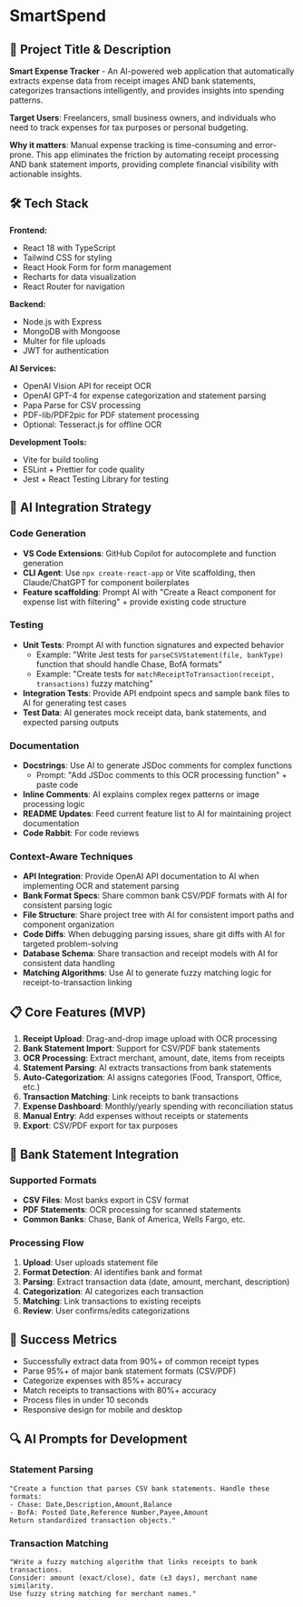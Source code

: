 # SmartSpend

## 🔖 Project Title & Description

**Smart Expense Tracker** - An AI-powered web application that automatically extracts expense data from receipt images AND bank statements, categorizes transactions intelligently, and provides insights into spending patterns.

**Target Users**: Freelancers, small business owners, and individuals who need to track expenses for tax purposes or personal budgeting.

**Why it matters**: Manual expense tracking is time-consuming and error-prone. This app eliminates the friction by automating receipt processing AND bank statement imports, providing complete financial visibility with actionable insights.

## 🛠️ Tech Stack

**Frontend:**
- React 18 with TypeScript
- Tailwind CSS for styling
- React Hook Form for form management
- Recharts for data visualization
- React Router for navigation

**Backend:**
- Node.js with Express
- MongoDB with Mongoose
- Multer for file uploads
- JWT for authentication

**AI Services:**
- OpenAI Vision API for receipt OCR
- OpenAI GPT-4 for expense categorization and statement parsing
- Papa Parse for CSV processing
- PDF-lib/PDF2pic for PDF statement processing
- Optional: Tesseract.js for offline OCR

**Development Tools:**
- Vite for build tooling
- ESLint + Prettier for code quality
- Jest + React Testing Library for testing

## 🧠 AI Integration Strategy

### Code Generation
- **VS Code Extensions**: GitHub Copilot for autocomplete and function generation
- **CLI Agent**: Use `npx create-react-app` or Vite scaffolding, then Claude/ChatGPT for component boilerplates
- **Feature scaffolding**: Prompt AI with "Create a React component for expense list with filtering" + provide existing code structure

### Testing
- **Unit Tests**: Prompt AI with function signatures and expected behavior
  - Example: "Write Jest tests for `parseCSVStatement(file, bankType)` function that should handle Chase, BofA formats"
  - Example: "Create tests for `matchReceiptToTransaction(receipt, transactions)` fuzzy matching"
- **Integration Tests**: Provide API endpoint specs and sample bank files to AI for generating test cases
- **Test Data**: AI generates mock receipt data, bank statements, and expected parsing outputs

### Documentation
- **Docstrings**: Use AI to generate JSDoc comments for complex functions
  - Prompt: "Add JSDoc comments to this OCR processing function" + paste code
- **Inline Comments**: AI explains complex regex patterns or image processing logic
- **README Updates**: Feed current feature list to AI for maintaining project documentation
- **Code Rabbit**: For code reviews

### Context-Aware Techniques
- **API Integration**: Provide OpenAI API documentation to AI when implementing OCR and statement parsing
- **Bank Format Specs**: Share common bank CSV/PDF formats with AI for consistent parsing logic
- **File Structure**: Share project tree with AI for consistent import paths and component organization
- **Code Diffs**: When debugging parsing issues, share git diffs with AI for targeted problem-solving
- **Database Schema**: Share transaction and receipt models with AI for consistent data handling
- **Matching Algorithms**: Use AI to generate fuzzy matching logic for receipt-to-transaction linking

## 📋 Core Features (MVP)

1. **Receipt Upload**: Drag-and-drop image upload with OCR processing
2. **Bank Statement Import**: Support for CSV/PDF bank statements
3. **OCR Processing**: Extract merchant, amount, date, items from receipts
4. **Statement Parsing**: AI extracts transactions from bank statements
5. **Auto-Categorization**: AI assigns categories (Food, Transport, Office, etc.)
6. **Transaction Matching**: Link receipts to bank transactions
7. **Expense Dashboard**: Monthly/yearly spending with reconciliation status
8. **Manual Entry**: Add expenses without receipts or statements
9. **Export**: CSV/PDF export for tax purposes

## 🏦 Bank Statement Integration

### Supported Formats
- **CSV Files**: Most banks export in CSV format
- **PDF Statements**: OCR processing for scanned statements
- **Common Banks**: Chase, Bank of America, Wells Fargo, etc.

### Processing Flow
1. **Upload**: User uploads statement file
2. **Format Detection**: AI identifies bank and format
3. **Parsing**: Extract transaction data (date, amount, merchant, description)
4. **Categorization**: AI categorizes each transaction
5. **Matching**: Link transactions to existing receipts
6. **Review**: User confirms/edits categorizations

## 🎯 Success Metrics

- Successfully extract data from 90%+ of common receipt types
- Parse 95%+ of major bank statement formats (CSV/PDF)
- Categorize expenses with 85%+ accuracy
- Match receipts to transactions with 80%+ accuracy
- Process files in under 10 seconds
- Responsive design for mobile and desktop

## 🔍 AI Prompts for Development

### Statement Parsing
```
"Create a function that parses CSV bank statements. Handle these formats:
- Chase: Date,Description,Amount,Balance
- BofA: Posted Date,Reference Number,Payee,Amount
Return standardized transaction objects."
```

### Transaction Matching
```
"Write a fuzzy matching algorithm that links receipts to bank transactions.
Consider: amount (exact/close), date (±3 days), merchant name similarity.
Use fuzzy string matching for merchant names."
```
